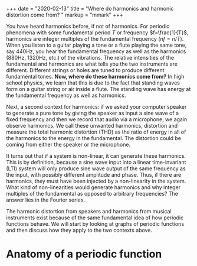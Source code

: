 +++ 
date = "2020-02-13"
title = "Where do harmonics and harmonic distortion come from? "
markup = "mmark"
+++

You have heard harmonics before, if not of harmonics. For periodic phenomena with some fundamental period $T$ or frequency $f=\frac{1}{T}$, harmonics are integer multiples of the fundamental frequency ($nf = n/T$). When you listen to a guitar playing a tone or a flute playing the same tone, say 440Hz, you hear the fundamental frequency as well as the harmonics (880Hz, 1320Hz, etc.) of the vibrations. The relative intensities of the fundamental and harmonics are what tells you the two instruments are different. Different strings or holes are tuned to produce different fundamental tones. **Now, where do these harmonics come from?** In high school physics, we learn that this is due to the fact that standing waves form on a guitar string or air inside a flute. The standing wave has energy at the fundamental frequency as well as harmonics. 

Next, a second context for harmonics: if we asked your computer speaker to generate a pure tone by giving the speaker as input a sine wave of a fixed frequency and then we record that audio via a microphone, we again observe harmonics. We call these unwanted harmonics, distortion and measure the total harmonic distortion (THD) as the ratio of energy in all of the harmonics to the energy in the fundamental. The distortion could be coming from either the speaker or the microphone. 

It turns out that if a system is non-linear, it can generate these harmonics. This is by definition, because a sine wave input into a linear time-invariant (LTI) system will only produce sine wave output of the same frequency as the input, with possibly different amplitude and phase. Thus, if there are harmonics, they must have been injected by a non-linearity in the system. What kind of non-linearities would generate harmonics and why integer multiples of the fundamental as opposed to arbitrary frequencies? The answer lies in the Fourier series. 

The harmonic distortion from speakers and harmonics from musical instruments exist because of the same fundamental idea of how periodic functions behave. We will start by looking at graphs of periodic functions and then discuss how they apply to the two contexts above. 

# Anatomy of a periodic function
